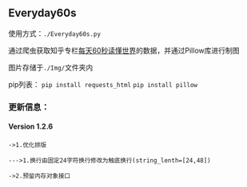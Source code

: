 ## Everyday60s
使用方式：`./Everyday60s.py`

通过爬虫获取知乎专栏[每天60秒读懂世界](https://www.zhihu.com/people/mt36501/posts)的数据，并通过Pillow库进行制图

图片存储于`./Img/`文件夹内

pip列表：
`pip install requests_html`
`pip install pillow`

### 更新信息：
#### Version 1.2.6
`->1.优化排版`

`--->1.换行由固定24字符换行修改为触底换行(string_lenth=[24,48])`

`->2.预留内存对象接口`
